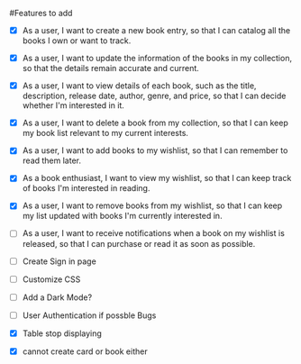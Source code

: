#Features to add

- [x] As a user, I want to create a new book entry, so that I can catalog all the books I own or want to track.
- [x] As a user, I want to update the information of the books in my collection, so that the details remain accurate and current.
- [x] As a user, I want to view details of each book, such as the title, description, release date, author, genre, and price, so that I can decide       whether I'm interested in it.
- [x] As a user, I want to delete a book from my collection, so that I can keep my book list relevant to my current interests.

- [x] As a user, I want to add books to my wishlist, so that I can remember to read them later.
- [x] As a book enthusiast, I want to view my wishlist, so that I can keep track of books I'm interested in reading.
- [x] As a user, I want to remove books from my wishlist, so that I can keep my list updated with books I'm currently interested in.

- [ ] As a user, I want to receive notifications when a book on my wishlist is released, so that I can purchase or read it as soon as possible.
- [ ] Create Sign in page
- [ ] Customize CSS
- [ ] Add a Dark Mode?
- [ ] User Authentication if possble
Bugs
- [x] Table stop displaying
- [x] cannot create card or book either
